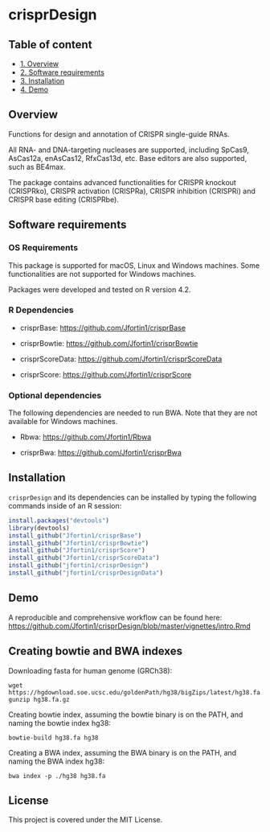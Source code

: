 # crisprDesign

## Table of content
- [1. Overview](#id-section1)
- [2. Software requirements](#id-section1)
- [3. Installation](#id-section2)
- [4. Demo](#id-section3)

<div id='id-section1'/>


## Overview


Functions for design and annotation of CRISPR single-guide RNAs.


All RNA- and DNA-targeting nucleases are supported, including SpCas9, 
AsCas12a, enAsCas12, RfxCas13d, etc. Base editors are also supported,
such as BE4max. 

The package contains advanced functionalities for CRISPR knockout (CRISPRko),
CRISPR activation (CRISPRa), CRISPR inhibition (CRISPRi) and
CRISPR base editing (CRISPRbe). 

<div id='id-section2'/>

## Software requirements

### OS Requirements

This package is supported for macOS, Linux and Windows machines.
Some functionalities are not supported for Windows machines.

Packages were developed and tested on R version 4.2.

### R Dependencies 

- crisprBase: https://github.com/Jfortin1/crisprBase

- crisprBowtie: https://github.com/Jfortin1/crisprBowtie

- crisprScoreData: https://github.com/Jfortin1/crisprScoreData

- crisprScore: https://github.com/Jfortin1/crisprScore


### Optional dependencies 

The following dependencies are needed to run BWA. Note that they are not available for Windows machines.

- Rbwa: https://github.com/Jfortin1/Rbwa

- crisprBwa: https://github.com/Jfortin1/crisprBwa
 
<div id='id-section3'/>

## Installation

`crisprDesign` and its dependencies can be installed by typing the following commands inside of an R session:

```r
install.packages("devtools")
library(devtools)
install_github("Jfortin1/crisprBase")
install_github("Jfortin1/crisprBowtie")
install_github("Jfortin1/crisprScore")
install_github("Jfortin1/crisprScoreData")
install_github("jfortin1/crisprDesign")
install_github("jfortin1/crisprDesignData")
```


<div id='id-section4'/>

## Demo 

A reproducible and comprehensive workflow can be found here:
https://github.com/Jfortin1/crisprDesign/blob/master/vignettes/intro.Rmd


## Creating bowtie and BWA indexes

Downloading fasta for human genome (GRCh38):

```{bash}
wget https://hgdownload.soe.ucsc.edu/goldenPath/hg38/bigZips/latest/hg38.fa.gz
gunzip hg38.fa.gz
```

Creating bowtie index, assuming the bowtie binary is on the PATH, 
and naming the bowtie index hg38:

```{bash}
bowtie-build hg38.fa hg38
```

Creating a BWA index, assuming the BWA binary is on the PATH, 
and naming the BWA index hg38:

```{}
bwa index -p ./hg38 hg38.fa
```

## License 

This project is covered under the MIT License.

